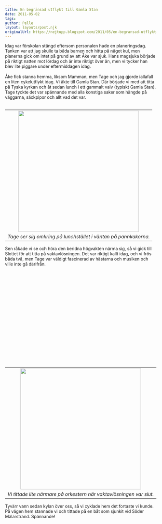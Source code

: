 ```yaml
---
title: En begränsad utflykt till Gamla Stan
date: 2011-05-02
tags: 	
author: Pelle
layout: layouts/post.njk
originalUrl: https://nejtupp.blogspot.com/2011/05/en-begransad-utflykt-till-gamla-stan.html
---
```


<div class="separator" style="clear: both; text-align: center;"></div><div class="separator" style="clear: both; text-align: center;"></div><div class="separator" style="clear: both; text-align: center;"></div><div class="separator" style="clear: both; text-align: center;"></div><div class="separator" style="clear: both; text-align: center;"></div><div class="separator" style="clear: both; text-align: center;"></div><div class="separator" style="clear: both; text-align: center;"></div><div class="separator" style="clear: both; text-align: center;"></div><div class="separator" style="clear: both; text-align: center;"></div><div class="separator" style="clear: both; text-align: center;"></div><div class="separator" style="clear: both; text-align: center;"></div><div class="separator" style="clear: both; text-align: center;"></div><div style="text-align: left;">Idag var förskolan stängd eftersom personalen hade en planeringsdag. Tanken var att jag skulle ta båda barnen och hitta på något kul, men planerna gick om intet på grund av att Åke var sjuk. Hans magsjuka började på riktigt natten mot lördag och är inte riktigt över än, men vi tycker han blev lite piggare under eftermiddagen idag.</div><div style="text-align: left;"> </div><div style="text-align: left;">Åke fick stanna hemma, liksom Mamman, men Tage och jag gjorde iallafall en liten cykelutflykt idag. Vi åkte till Gamla Stan. Där började vi med att titta på Tyska kyrkan och åt sedan lunch i ett gammalt valv (typiskt Gamla Stan). Tage tyckte det var spännande med alla konstiga saker som hängde på väggarna, säckpipor och allt vad det var.</div><div style="text-align: left;"> </div><table align="center" cellpadding="0" cellspacing="0" class="tr-caption-container" style="margin-left: auto; margin-right: auto; text-align: center;"><tbody><tr><td style="text-align: center;"><img src="../../../../img/Utflykt+till+Gamla+Stan-IMG_1176.jpg" width="400"></td></tr><tr><td class="tr-caption" style="text-align: center;"><i>Tage ser sig omkring på lunchstället i väntan på pannkakorna.</i></td></tr></tbody></table><div style="text-align: left;"> </div><div style="text-align: left;">Sen råkade vi se och höra den beridna högvakten närma sig, så vi gick till Slottet för att titta på vaktavlösningen. Det var riktigt kallt idag, och vi frös båda två, men Tage var väldigt fascinerad av hästarna och musiken och ville inte gå därifrån.</div><div style="text-align: left;"> </div><div style="text-align: center;"><object height="266" id="BLOG_video-ddc6d4dd3d2956e7" class="BLOG_video_class" contentid="ddc6d4dd3d2956e7" width="320"></object> </div><div style="text-align: left;"><br></div><div style="text-align: left;"><br></div><div style="text-align: left;"><table align="center" cellpadding="0" cellspacing="0" class="tr-caption-container" style="margin-left: auto; margin-right: auto; text-align: center;"><tbody><tr><td style="text-align: center;"><img src="../../../../img/Utflykt+till+Gamla+Stan-IMG_1191.jpg" width="400"></td></tr><tr><td class="tr-caption" style="text-align: center;"><i>Vi tittade lite närmare på orkestern när vaktavlösningen var slut.</i></td></tr></tbody></table></div><div style="text-align: left;">Tyvärr vann sedan kylan över oss, så vi cyklade hem det fortaste vi kunde. På vägen hem stannade vi och tittade på en båt som sjunkit vid Söder Mälarstrand. Spännande!</div><div style="text-align: center;"><br></div>

